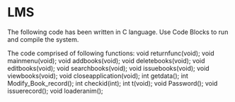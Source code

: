 # LMS
The following code has been written in C language.
Use Code Blocks to run and compile the system.

The code comprised of following functions:
void returnfunc(void);
void mainmenu(void);
void addbooks(void);
void deletebooks(void);
void editbooks(void);
void searchbooks(void);
void issuebooks(void);
void viewbooks(void);
void closeapplication(void);
int  getdata();
int Modify_Book_record();
int  checkid(int);
int t(void);
void Password();
void issuerecord();
void loaderanim();
